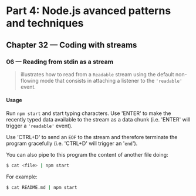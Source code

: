 # Part 4: Node.js avanced patterns and techniques
## Chapter 32 &mdash; Coding with streams
### 06 &mdash; Reading from stdin as a stream
> illustrates how to read from a `Readable` stream using the default non-flowing mode that consists in attaching a listener to the `'readable'` event.

#### Usage
Run `npm start` and start typing characters. Use 'ENTER' to make the recently typed data available to the stream as a data chunk (i.e. 'ENTER' will trigger a `'readable'` event).

Use 'CTRL+D' to send an `EOF` to the stream and therefore terminate the program gracefully (i.e. 'CTRL+D' will trigger an '`end`').

You can also pipe to this program the content of another file doing:

```bash
$ cat <file> | npm start
```

For example:
```bash
$ cat README.md | npm start
```

